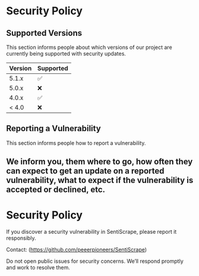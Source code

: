 # Security Policy

## Supported Versions

This section informs people about which versions of our project are
currently being supported with security updates.

| Version | Supported          |
| ------- | ------------------ |
| 5.1.x   | :white_check_mark: |
| 5.0.x   | :x:                |
| 4.0.x   | :white_check_mark: |
| < 4.0   | :x:                |

## Reporting a Vulnerability

This section informs people how to report a vulnerability.

We inform you, them where to go, how often they can expect to get an update on a
reported vulnerability, what to expect if the vulnerability is accepted or
declined, etc.
-----------------------------------------------------------------------------
# Security Policy

If you discover a security vulnerability in SentiScrape, please report it responsibly.

Contact: (https://github.com/peeerpioneers/SentiScrape)

Do not open public issues for security concerns. We’ll respond promptly and work to resolve them.

